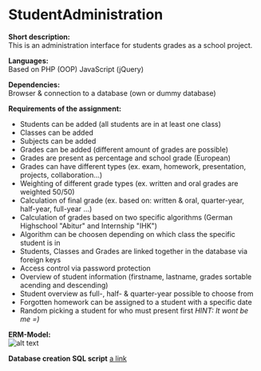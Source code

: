# StudentAdministration

**Short description:**  
This is an administration interface for students grades as a school project.

**Languages:**  
Based on PHP (OOP)
JavaScript (jQuery)

**Dependencies:**  
Browser & connection to a database (own or dummy database)

**Requirements of the assignment:**  
- Students can be added (all students are in at least one class)
- Classes can be added
- Subjects can be added
- Grades can be added (different amount of grades are possible)
- Grades are present as percentage and school grade (European)
- Grades can have different types (ex. exam, homework, presentation, projects, collaboration...)
- Weighting of different grade types (ex. written and oral grades are weighted 50/50)
- Calculation of final grade (ex. based on: written & oral, quarter-year, half-year, full-year ...)
- Calculation of grades based on two specific algorithms (German Highschool "Abitur" and Internship "IHK") 
- Algorithm can be choosen depending on which class the specific student is in
- Students, Classes and Grades are linked together in the database via foreign keys
- Access control via password protection
- Overview of student information (firstname, lastname, grades sortable acending and descending)
- Student overview as full-, half- & quarter-year possible to choose from
- Forgotten homework can be assigned to a student with a specific date
- Random picking a student for who must present first *HINT: It wont be me =)*

**ERM-Model:**  
![alt text](https://github.com/TheAmazingCodini/StudentAdministration/blob/master/db_schuelerverwaltung.PNG)

**Database creation SQL script**
[a link](https://github.com/TheAmazingCodini/StudentAdministration/blob/master/database_structure.sql)
